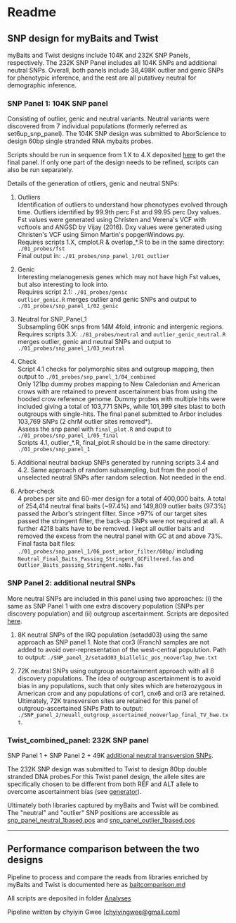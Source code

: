 # Readme

## SNP design for myBaits and Twist

myBaits and Twist designs include 104K and 232K SNP Panels, respectively. The 232K SNP Panel includes all 104K SNPs and additional neutral SNPs. Overall, both panels include 38,498K outlier and genic SNPs for phenotypic inference, and the rest are all putativey neutral for demographic inference.

### SNP Panel 1: 104K SNP panel
Consisting of outlier, genic and neutral variants. Neutral variants were discovered from 7 individual populations (formerly referred as set6up_snp_panel). 
The 104K SNP design was submitted to AborScience to design 60bp single stranded RNA mybaits probes. 

Scripts should be run in sequence from 1.X to 4.X deposited [here](./SNP_panel_1/) to get the final panel. If only one part of the design needs to be refined, scripts can also be run separately. 

Details of the generation of otliers, genic and neutral SNPs:

1. Outliers </br>
Identification of outliers to understand how phenotypes evolved through time. Outliers identified by 99.9th perc Fst and 99.95 perc Dxy values. Fst values were generated using Christen and Verena's VCF with vcftools and ANGSD by Vijay (2016). Dxy values were generated using Christen's VCF using Simon Martin's popgenWindows.py. <br>
Requires scripts 1.X, cmplot.R & overlap_*.R to be in the same directory: `./01_probes/fst` <br>
Final output in: `./01_probes/snp_panel_1/01_outlier`

2. Genic </br>
Interesting melanogenesis genes which may not have high Fst values, but also interesting to look into. <br>
Requires script 2.1: `./01_probes/genic` <br>
`outlier_genic.R` merges outlier and genic SNPs and output to `./01_probes/snp_panel_1/02_genic` 

3. Neutral for SNP_Panel_1 </br>
Subsampling 60K snps from 14M 4fold, intronic and intergenic regions. <br>
Requires scripts 3.X: `./01_probes/neutral` and `outlier_genic_neutral.R` merges outlier, genic and neutral SNPs and output to `./01_probes/snp_panel_1/03_neutral`

4. Check </br>
Script 4.1 checks for polymorphic sites and outgroup mapping, then output to `./01_probes/snp_panel_1/04_combined` <br>
Only 121bp dummy probes mapping to New Caledonian and American crows with are retained to prevent ascertainment bias from using the hooded crow reference genome. Dummy probes with multiple hits were included giving a total of 103,771 SNPs, while 101,399 sites blast to both outgroups with single-hits. The final panel submitted to Arbor includes 103,769 SNPs (2 chrM outlier sites removed*). <br>
Assess the snp panel with `final_plot.R` and ouput to `./01_probes/snp_panel_1/05_final` <br>
Scripts 4.1, outlier_*.R, final_plot.R should be in the same directory: `./01_probes/snp_panel_1` <br>

5. Additional neutral backup SNPs generated by running scripts 3.4 and 4.2. Same approach of random subsampling, but from the pool of unselected neutral SNPs after random selection. Not needed in the end.

6. Arbor-check </br>
4 probes per site and 60-mer design for a total of 400,000 baits. A total of 254,414 neutral final baits (~97.4%) and 149,809 outlier baits (97.3%) passed the Arbor's stringent filter. Since >97% of our target sites passed the stringent filter, the back-up SNPs were not required at all. A further 4218 baits have to be removed. I kept all outlier baits and removed the excess from the neutral panel with GC at and above 73%. </br>
Final fasta bait files: `./01_probes/snp_panel_1/06_post_arbor_filter/60bp/` including `Neutral_Final_Baits_Passing_Stringent_GCFiltered.fas` and `Outlier_Baits_passing_Stringent.noNs.fas`

### SNP Panel 2: additional neutral SNPs
More neutral SNPs are included in this panel using two approaches: (i) the same as SNP Panel 1 with one extra discovery population (SNPs per discovery population) and (ii) outgroup ascertainment. Scripts are deposited [here](./SNP_panel_2/).

1. 8K neutral SNPs of the IRQ population (setadd03) using the same approach as SNP panel 1. Note that cor3 (Franch) samples are not added to avoid over-representation of the west-central populution. Path to output: `./SNP_panel_2/setadd03_biallelic_pos_nooverlap_hwe.txt`

2. 72K neutral SNPs using outgroup ascertainment approach with all 8 discovery populations. The idea of outgroup ascertainment is to avoid bias in any populations, such that only sites which are heterozygous in American crow and any populations of cor1, cnx6 and ori3 are retained. Ultimately, 72K transversion sites are retained for this panel of outgroup-ascertained SNPs Path to output: `./SNP_panel_2/neuall_outgroup_ascertained_nooverlap_final_TV_hwe.txt`.

### Twist_combined_panel: 232K SNP panel
SNP Panel 1 + SNP Panel 2 + 49K [additional neutral transversion SNPs](./Twist_combined_panel/all_neutral_backup_TV_10kbpruned_0based_final.txt).

The 232K SNP design was submitted to Twist to design 80bp double stranded DNA probes.For this Twist panel design, the allele sites are specifically chosen to be different from both REF and ALT allele to overcome ascertainment bias (see [generator](./Twist_combined_panel/probes_generator.py)). 

Ultimately both libraries captured by myBaits and Twist will be combined. The "neutral" and "outlier" SNP positions are accessible as [snp_panel_neutral_1based.pos](./snp_panel_neutral_1based.pos) and [snp_panel_outlier_1based.pos](./snp_panel_outlier_1based.pos)

---

## Performance comparison between the two designs
Pipeline to process and compare the reads from libraries enriched by myBaits and Twist is documented here as [baitcomparison.md](./baitcomparison.md)

All scripts are deposited in folder [Analyses](./Analyses)

Pipeline written by chyiyin Gwee [chyiyingwee@gmail.com]

